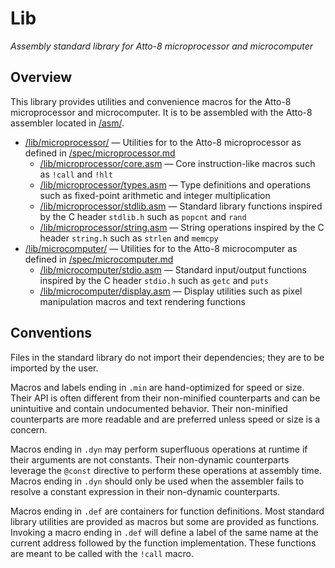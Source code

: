 # Lib

_Assembly standard library for Atto-8 microprocessor and microcomputer_

## Overview

This library provides utilities and convenience macros for the Atto-8 microprocessor and microcomputer. It is to be assembled with the Atto-8 assembler located in [/asm/](../asm/).

- [/lib/microprocessor/](microprocessor/) &mdash; Utilities for to the Atto-8 microprocessor as defined in [/spec/microprocessor.md](../spec/microprocessor.md)
  - [/lib/microprocessor/core.asm](microprocessor/core.asm) &mdash; Core instruction-like macros such as `!call` and `!hlt`
  - [/lib/microprocessor/types.asm](microprocessor/types.asm) &mdash; Type definitions and operations such as fixed-point arithmetic and integer multiplication
  - [/lib/microprocessor/stdlib.asm](microprocessor/stdlib.asm) &mdash; Standard library functions inspired by the C header `stdlib.h` such as `popcnt` and `rand`
  - [/lib/microprocessor/string.asm](microprocessor/string.asm) &mdash; String operations inspired by the C header `string.h` such as `strlen` and `memcpy`
- [/lib/microcomputer/](microcomputer/) &mdash; Utilities for to the Atto-8 microcomputer as defined in [/spec/microcomputer.md](../spec/microcomputer.md)
  - [/lib/microcomputer/stdio.asm](microcomputer/stdio.asm) &mdash; Standard input/output functions inspired by the C header `stdio.h` such as `getc` and `puts`
  - [/lib/microcomputer/display.asm](microcomputer/display.asm) &mdash; Display utilities such as pixel manipulation macros and text rendering functions

## Conventions

Files in the standard library do not import their dependencies; they are to be imported by the user.

Macros and labels ending in `.min` are hand-optimized for speed or size. Their API is often different from their non-minified counterparts and can be unintuitive and contain undocumented behavior. Their non-minified counterparts are more readable and are preferred unless speed or size is a concern.

Macros ending in `.dyn` may perform superfluous operations at runtime if their arguments are not constants. Their non-dynamic counterparts leverage the `@const` directive to perform these operations at assembly time. Macros ending in `.dyn` should only be used when the assembler fails to resolve a constant expression in their non-dynamic counterparts.

Macros ending in `.def` are containers for function definitions. Most standard library utilities are provided as macros but some are provided as functions. Invoking a macro ending in `.def` will define a label of the same name at the current address followed by the function implementation. These functions are meant to be called with the `!call` macro.
